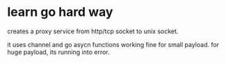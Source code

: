# learn go hard way

creates a proxy service from http/tcp socket to unix socket.

it uses channel and go asycn functions
working fine for small payload. for huge payload, its running into error. 